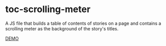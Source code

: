 toc-scrolling-meter
===================

A JS file that builds a table of contents of stories on a page and contains a scrolling meter as the background of the story's titles.

[DEMO](http://www.josephfitzsimmons.com/examples/scrolling-meter/demo.html)
